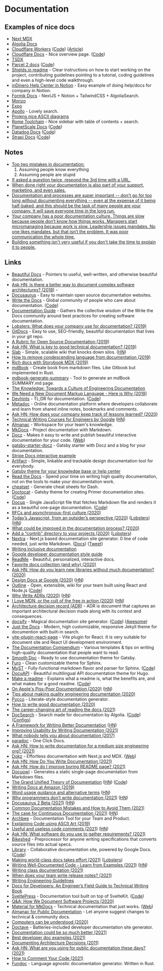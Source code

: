 # Documentation

## Examples of nice docs

- [Next MDX](https://www.next-mdx.org/)
- [Algolia Docs](https://www.algolia.com/doc/)
- [Cloudflare Workers](https://developers.cloudflare.com/workers/) ([Code](https://github.com/cloudflare/workers-docs-engine)) ([Article](https://blog.cloudflare.com/new-and-improved-workers-docs/))
- [Cloudflare Docs](https://developers.cloudflare.com/docs/) - Nice overview page. ([Code](https://github.com/cloudflare/cloudflare-docs))
- [TSDX](https://tsdx.io)
- [Parcel 2 docs](https://v2.parceljs.org/) ([Code](https://github.com/parcel-bundler/website))
- [Shields.io readme](https://github.com/badges/shields) - Clear instructions on how to start working on the project, contributing guidelines pointing to a tutorial, coding guidelines and even a high-level code walkthrough.
- [inDinero Help Center in Notion](https://support.indinero.com/inDinero-Help-Center-465343520bbe4af19f3b0144b70a1192) - Easy example of doing help/docs for company in Notion.
- [Formik Docs](https://formik.org/blog/new-docs) - NextJS + Notion + TailwindCSS + AlgoliaSearch.
- [Monzo](https://docs.monzo.com/#introduction)
- [Expo](https://docs.expo.io/)
- [Apollo](https://www.apollographql.com/docs/) - Lovely search.
- [Prolens nice ASCII diagrams](https://twitter.com/kowainik/status/1316297938667220992)
- [Rome Toolchain](https://rome.tools/) - Nice sidebar with table of contents + search.
- [PlanetScale Docs](https://docs.planetscale.com/) ([Code](https://github.com/planetscale/docs))
- [Datadog Docs](https://docs.datadoghq.com/) ([Code](https://github.com/DataDog/documentation))
- [Strapi Docs](https://strapi.io/documentation/developer-docs/latest/getting-started/introduction.html) ([Code](https://github.com/strapi/documentation))

## Notes

- [Top two mistakes in documentation:](https://twitter.com/dan_abramov/status/1083472984252260352)
  1. Assuming people know everything
  2. Assuming people are stupid
- [If asked a question twice, respond the 3rd time with a URL.](https://ben.balter.com/2020/08/14/tools-of-the-trade/)
- [When done right your documentation is also part of your support, marketing, and even sales.](https://twitter.com/ianstormtaylor/status/1376601005597544448)
- [Documentation and processes are super important -- don't go for too long without documenting everything -- even at the expense of it being half-baked, and this should be the task of many people are your company. It will save everyone time in the long run.](https://twitter.com/dunkhippo33/status/1453604800180809741)
- [Your company has a poor documentation culture. Things are slow because people don’t know how things works. Managers start micromanaging because work is slow. Leadership issues mandates. No one likes mandates, but that isn’t the problem. It was poor communication the whole time.](https://twitter.com/bryanl/status/1458160056680189958)
- [Building something isn't very useful if you don't take the time to explain it to people.](https://twitter.com/armaniferrante/status/1473699131243773967)

## Links

- [Beautiful Docs](https://github.com/PharkMillups/beautiful-docs) - Pointers to useful, well-written, and otherwise beautiful documentation.
- [Ask HN: Is there a better way to document complex software architectures? (2018)](https://news.ycombinator.com/item?id=18508284) -
- [Docusaurus](https://github.com/facebook/docusaurus) - Easy to maintain open source documentation websites.
- [Write the Docs](https://www.writethedocs.org/) - Global community of people who care about documentation. ([Code](https://github.com/writethedocs/www))
- [Documentation Guide](https://www.writethedocs.org/guide/index.html) - Gathers the collective wisdom of the Write the Docs community around best practices for creating software documentation.
- [Lobsters: What does your company use for documentation? (2019)](https://lobste.rs/s/6jc9qj/what_does_your_company_use_for)
- [GitDocs](https://github.com/timberio/gitdocs) - Easy to use, SEO-friendly, beautiful documentation that lives in your git repo.
- [A Rubric for Open Source Documentation (2019)](https://naildrivin5.com/blog/2019/08/23/a-rubric-for-open-source-documentation.html)
- [Ask HN: What is key to good technical documentation? (2019)](https://news.ycombinator.com/item?id=20909783)
- [Slab](https://slab.com/) - Simple, scalable wiki that knocks down silos. ([HN](https://news.ycombinator.com/item?id=24824063))
- [How to remove condescending language from documentation (2019)](https://dev.to/meeshkan/how-to-remove-condescending-language-from-documentation-4a5p)
- [Rich docs with Storybook MDX (2019)](https://medium.com/storybookjs/rich-docs-with-storybook-mdx-61bc145ae7bc)
- [mdBook](https://github.com/rust-lang/mdBook) - Create book from markdown files. Like Gitbook but implemented in Rust.
- [mdbook-generate-summary](https://github.com/younata/mdbook-generate-summary) - Tool to generate an mdBook SUMMARY.md page.
- [The Knowledge: Towards a Culture of Engineering Documentation](https://www.usenix.org/node/197471)
- [We Need a New Document Markup Language - Here is Why (2019)](https://dev.to/practicalprogramming/we-need-a-new-document-markup-language---here-is-why-5d4c)
- [Devhints](https://devhints.io/) - TL;DR for documentation. ([Code](https://github.com/rstacruz/cheatsheets))
- [Metadoc](https://beta.metadoc.io/) - Online documentation platform where developers collaborate and learn from shared inline notes, bookmarks and comments.
- [Ask HN: How does your company keep track of lessons learned? (2020)](https://news.ycombinator.com/item?id=22297780)
- [Technical Writing Courses for Engineers by Google](https://developers.google.com/tech-writing) ([HN](https://news.ycombinator.com/item?id=22652241))
- [Almanac](https://almanac.io/) - Workspace for your team's knowledge.
- [MkDocs](https://github.com/mkdocs/mkdocs) - Project documentation with Markdown.
- [Docz](https://github.com/doczjs/docz) - Makes it easy to write and publish beautiful interactive documentation for your code. ([Web](https://www.docz.site/))
- [gatsby-starter-docz](https://github.com/doczjs/gatsby-starter-docz) - Gatsby starter with Docz and a blog for your documentation.
- [Stripe Docs interactive example](https://stripe.com/docs/payments/integration-builder)
- [Artifact](https://github.com/vitiral/artifact) - Simple, linkable and trackable design documentation tool for everybody.
- [Gatsby theme for your knowledge base or help center](https://github.com/mlent/gatsby-theme-help-center)
- [Read the Docs](https://readthedocs.com/) - Spend your time on writing high quality documentation, not on the tools to make your documentation work.
- [cheatset](https://github.com/Kapeli/cheatset) - Generate cheat sheets for Dash.
- [Doctocat](https://primer.style/doctocat/) - Gatsby theme for creating Primer documentation sites. ([Code](https://github.com/primer/doctocat))
- [Docup](https://docup.now.sh/) - Single JavaScript file that fetches Markdown file and renders it as a beautiful one-page documentation. ([Code](https://github.com/egoist/docup))
- [RFCs and asynchronous-first culture (2020)](https://notes.eatonphil.com/rfcs-and-asynchronous-first-culture.html)
- [Today’s Javascript, from an outsider’s perspective (2020)](http://lea.verou.me/2020/05/todays-javascript-from-an-outsiders-perspective/) ([Lobsters](https://lobste.rs/s/1qmlfh/today_s_javascript_from_outsider_s)) ([HN](https://news.ycombinator.com/item?id=23306382))
- [What could be improved in the documentation process? (2020)](https://lobste.rs/s/2f463g/what_could_be_improved_documentation)
- [Add a “contrib” directory to your projects (2020)](https://drewdevault.com/2020/06/06/Add-a-contrib-directory.html) ([Lobsters](https://lobste.rs/s/mqoacf/add_contrib_directory_your_projects))
- [Nextra](https://github.com/shuding/nextra) - Next.js based documentation site generator. 0 line of code needed, just write Markdown. ([Docs](https://nextra.vercel.app/)) ([Tweet](https://twitter.com/jaredpalmer/status/1408137147715031045))
- [Writing inclusive documentation](https://developers.google.com/style/inclusive-documentation)
- [Google developer documentation style guide](https://developers.google.com/style)
- [ReadMe](https://readme.com/) - Beautiful, personalized, interactive docs.
- [Favorite docs collection (and why) (2020)](https://twitter.com/dan_abramov/status/1280949739534630919)
- [Ask HN: How do you learn new libraries without much documentation? (2020)](https://news.ycombinator.com/item?id=23800590)
- [Design Docs at Google (2020)](https://www.industrialempathy.com/posts/design-docs-at-google/) ([HN](https://news.ycombinator.com/item?id=23915521))
- [Outline](https://www.getoutline.com/) - Open, extensible, wiki for your team built using React and Node.js ([Code](https://github.com/outline/outline))
- [Why Write ADRs (2020)](https://github.blog/2020-08-13-why-write-adrs/) ([HN](https://news.ycombinator.com/item?id=24146594))
- [I Love MDN, or the cult of the free in action (2020)](https://www.quirksmode.org/blog/archives/2020/08/i_love_mdn_or_t.html) ([HN](https://news.ycombinator.com/item?id=24159244))
- [Architecture decision record (ADR)](https://github.com/joelparkerhenderson/architecture_decision_record) - ADR is document that captures an important architectural decision made along with its context and consequences.
- [docsify](https://docsify.js.org/#/) - Magical documentation site generator. ([Code](https://github.com/docsifyjs/docsify/)) ([Awesome](https://github.com/docsifyjs/awesome-docsify))
- [Just the Docs](https://github.com/pmarsceill/just-the-docs) - Modern, high customizable, responsive Jekyll theme for documention with built-in search.
- [vite-plugin-react-page](https://github.com/vitejs/vite-plugin-react-pages) - Vite plugin for React. It is very suitable for document site and React UI development environment.
- [The Documentation Compendium](https://github.com/kylelobo/The-Documentation-Compendium) - Various templates & tips on writing high-quality documentation that people want to read.
- [Smooth Doc](https://github.com/gregberge/smooth-doc) - Ready to use documentation theme for Gatsby.
- [Furo](https://github.com/pradyunsg/furo) - Clean customizable theme for Sphinx.
- [MyST](https://myst-parser.readthedocs.io/en/latest/) - Fully-functional markdown flavor and parser for Sphinx. ([Code](https://github.com/executablebooks/MyST-Parser))
- [DocuAPI](https://github.com/bep/docuapi) - Beautiful multilingual API documentation theme for Hugo.
- [Make a readme](https://www.makeareadme.com/) - Explains what a readme is, what the benefits are, and what makes for a good readme. ([Code](https://github.com/dguo/make-a-readme))
- [On Apple's Piss-Poor Documentation (2020)](https://www.caseyliss.com/2020/11/10/on-apples-pisspoor-documentation) ([HN](https://news.ycombinator.com/item?id=25046691))
- [Tips about making quality engineering documentation (2020)](https://twitter.com/levwalkin/status/1327440814604124160)
- [Pycco](https://github.com/pycco-docs/pycco) - Literate-style documentation generator.
- [How to write good documentation (2020)](https://victoria.dev/blog/how-to-write-good-documentation/)
- [The career-changing art of reading the docs (2021)](https://acloudguru.com/blog/engineering/the-career-changing-art-of-reading-the-docs)
- [DocSearch](https://docsearch.algolia.com/) - Search made for documentation by Algolia. ([Code](https://github.com/algolia/docsearch)) ([Configs](https://github.com/algolia/docsearch-configs))
- [A Framework for Writing Better Documentation](https://documentation.divio.com/) ([HN](https://news.ycombinator.com/item?id=26002656))
- [Improving Usability by Writing Documentation (2021)](https://wbond.net/thoughts/improving_usability_by_writing_documentation)
- [What nobody tells you about documentation (2017)](https://www.youtube.com/watch?v=t4vKPhjcMZg)
- [paradoc](https://github.com/jordwalke/paradoc) - One Click Docs.
- [Ask HN: How to write documentation for a medium size engineering org? (2021)](https://news.ycombinator.com/item?id=26334164)
- [Dokz](https://github.com/remorses/dokz) - Effortless documentation with Next.js and MDX. ([Web](https://dokz.site/))
- [Ask HN: How Do You Write Documentation (2021)](https://news.ycombinator.com/item?id=26446692)
- [Ask HN: How do I improve boring README page? (2021)](https://news.ycombinator.com/item?id=26537805)
- [Docuowl](https://github.com/docuowl/docuowl) - Generates a static single-page documentation from Markdown files.
- [The Grand Unified Theory of Documentation](https://diataxis.fr/) ([HN](https://news.ycombinator.com/item?id=26824743)) ([Code](https://github.com/evildmp/diataxis-documentation-framework))
- [Writing Docs at Amazon (2019)](https://blog.usejournal.com/writing-docs-at-amazon-e025808616bd)
- [Word usage guidance and alternative terms](https://developers.google.com/style/word-list) ([HN](https://news.ycombinator.com/item?id=26860227))
- [Why programmers don’t write documentation (2021)](https://kislayverma.com/programming/why-programmers-dont-write-documentation/) ([HN](https://news.ycombinator.com/item?id=27007105))
- [Docusaurus 2 Beta (2021)](https://docusaurus.io/blog/2021/05/12/announcing-docusaurus-two-beta) ([HN](https://news.ycombinator.com/item?id=27132485))
- [Common Documentation Mistakes and How to Avoid Them (2021)](https://glebbahmutov.com/blog/common-documentation-mistakes-and-how-to-avoid-them/)
- [The case for Continuous Documentation (2021)](https://www.virtuallifestyle.nl/2021/04/the-case-for-continuous-documentation/) ([HN](https://news.ycombinator.com/item?id=27411574))
- [Archbee](https://www.archbee.io/) - Documentation Tool for your Team and Product.
- [Explaining Code using ASCII Art (2019)](https://blog.regehr.org/archives/1653)
- [Useful and useless code comments (2021)](https://blog.jim-nielsen.com/2021/useful-and-usless-code-comments/) ([HN](https://news.ycombinator.com/item?id=27542319))
- [Ask HN: What software do you use to gather requirements? (2021)](https://news.ycombinator.com/item?id=27615562)
- [Bikeshed](https://github.com/tabatkins/bikeshed) - Preprocessor for anyone writing specifications that converts source files into actual specs.
- [Library](https://nyt-library-demo.herokuapp.com/) - Collaborative documentation site, powered by Google Docs. ([Code](https://github.com/nytimes/library))
- [Making world-class docs takes effort (2021)](https://daniel.haxx.se/blog/2021/09/04/making-world-class-docs-takes-effort/) ([Lobsters](https://lobste.rs/s/wt6orw/making_world_class_docs_takes_effort))
- [Writing Well-Documented Code - Learn from Examples (2021)](https://codecatalog.org/2021/09/04/well-documented-code.html) ([HN](https://news.ycombinator.com/item?id=28416269))
- [Writing class documentation (2021)](https://rant.gulbrandsen.priv.no/udoc/writing-class-documetation)
- [When does your team write release notes? (2021)](https://twitter.com/housecor/status/1442457214627631104)
- [Writing Engineering Guidelines](https://dgryski.medium.com/writing-engineering-guidelines-24fdda53a3f0)
- [Docs for Developers: An Engineer’s Field Guide to Technical Writing Book](https://docsfordevelopers.com/)
- [SveltePress](https://sveltepress.geopjr.dev/) - Documentation tool built on top of SvelteKit. ([Code](https://github.com/GeopJr/SveltePress))
- [Q&A: How We Document Software Projects (2020)](https://embeddedartistry.com/blog/2020/06/08/qa-how-we-document-software-projects/)
- [Material for MkDocs](https://github.com/squidfunk/mkdocs-material) - Technical documentation that just works. ([Web](https://squidfunk.github.io/mkdocs-material/))
- [Almanac for Public Documentation](https://get.almanac.io/for/public-documentation) - Let anyone suggest changes to technical & community docs.
- [Computers can be understood (2020)](https://blog.nelhage.com/post/computers-can-be-understood/)
- [Doctave](https://github.com/Doctave/doctave) - Batteries-included developer documentation site generator.
- [Documentation could be so much better (2021)](https://buttondown.email/hillelwayne/archive/documentation-could-be-so-much-better/)
- [Best developer doc examples (2021)](https://twitter.com/alexellisuk/status/1458776636040560648)
- [Documenting Architecture Decisions (2011)](https://cognitect.com/blog/2011/11/15/documenting-architecture-decisions)
- [Ask HN: What are you using for public documentation these days? (2021)](https://news.ycombinator.com/item?id=29264374)
- [How to Comment Your Code (2021)](https://matt-rickard.com/how-to-comment-your-code/)
- [Fundoc](https://github.com/CSSSR/fundoc) - Language agnostic documentation generator. Written in Rust.
